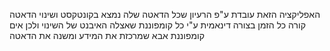 האפליקציה הזאת עובדת ע"פ הרעיון שכל הדאטה שלה נמצא בקונטקסט ושינוי הדאטה קורה כל הזמן בצורה דינאמית ע"י כל קומפוננת שאצלה האיבנט של השינוי ולכן אים קומפוננת אבא שמרכזת את המידע ומשנה את הדאטה
